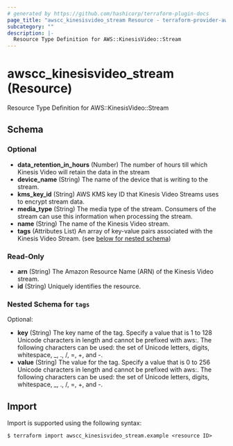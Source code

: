 ```yaml
---
# generated by https://github.com/hashicorp/terraform-plugin-docs
page_title: "awscc_kinesisvideo_stream Resource - terraform-provider-awscc"
subcategory: ""
description: |-
  Resource Type Definition for AWS::KinesisVideo::Stream
---
```


# awscc_kinesisvideo_stream (Resource)

Resource Type Definition for AWS::KinesisVideo::Stream



<!-- schema generated by tfplugindocs -->
## Schema

### Optional

- **data_retention_in_hours** (Number) The number of hours till which Kinesis Video will retain the data in the stream
- **device_name** (String) The name of the device that is writing to the stream.
- **kms_key_id** (String) AWS KMS key ID that Kinesis Video Streams uses to encrypt stream data.
- **media_type** (String) The media type of the stream. Consumers of the stream can use this information when processing the stream.
- **name** (String) The name of the Kinesis Video stream.
- **tags** (Attributes List) An array of key-value pairs associated with the Kinesis Video Stream. (see [below for nested schema](#nestedatt--tags))

### Read-Only

- **arn** (String) The Amazon Resource Name (ARN) of the Kinesis Video stream.
- **id** (String) Uniquely identifies the resource.

<a id="nestedatt--tags"></a>
### Nested Schema for `tags`

Optional:

- **key** (String) The key name of the tag. Specify a value that is 1 to 128 Unicode characters in length and cannot be prefixed with aws:. The following characters can be used: the set of Unicode letters, digits, whitespace, _, ., /, =, +, and -.
- **value** (String) The value for the tag. Specify a value that is 0 to 256 Unicode characters in length and cannot be prefixed with aws:. The following characters can be used: the set of Unicode letters, digits, whitespace, _, ., /, =, +, and -.

## Import

Import is supported using the following syntax:

```shell
$ terraform import awscc_kinesisvideo_stream.example <resource ID>
```
